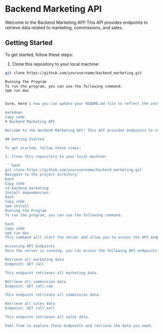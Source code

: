 # Backend Marketing API

Welcome to the Backend Marketing API! This API provides endpoints to retrieve data related to marketing, commissions, and sales.

## Getting Started

To get started, follow these steps:

1. Clone this repository to your local machine:

```bash
git clone https://github.com/yourusername/backend_marketing.git

Running the Program
To run the program, you can use the following command:
npm run dev


Sure, here's how you can update your README.md file to reflect the instructions for running your project and accessing the API endpoints:

markdown
Copy code
# Backend Marketing API

Welcome to the Backend Marketing API! This API provides endpoints to retrieve data related to marketing, commissions, and sales.

## Getting Started

To get started, follow these steps:

1. Clone this repository to your local machine:

```bash
git clone https://github.com/yourusername/backend_marketing.git
Navigate to the project directory:
bash
Copy code
cd backend_marketing
Install dependencies:
bash
Copy code
npm install
Running the Program
To run the program, you can use the following command:

bash
Copy code
npm run dev
This command will start the server and allow you to access the API endpoints.

Accessing API Endpoints
Once the server is running, you can access the following API endpoints:

Retrieve all marketing data
Endpoint: GET /all

This endpoint retrieves all marketing data.

Retrieve all commission data
Endpoint: GET /all-com

This endpoint retrieves all commission data.

Retrieve all sales data
Endpoint: GET /all-sell

This endpoint retrieves all sales data.

Feel free to explore these endpoints and retrieve the data you need.
